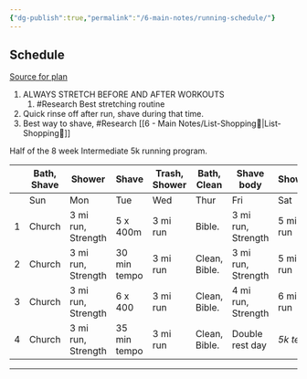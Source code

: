 ```yaml
---
{"dg-publish":true,"permalink":"/6-main-notes/running-schedule/"}
---
```


## Schedule

[Source for plan](https://www.halhigdon.com/training-programs/5k-training/intermediate-5k/) 

1. ALWAYS STRETCH BEFORE AND AFTER WORKOUTS 
	1. #Research Best stretching routine
2. Quick rinse off after run, shave during that time.
3. Best way to shave, #Research  [[6 - Main Notes/List-Shopping🛒\|List-Shopping🛒]]

  

Half of the 8 week Intermediate 5k running program.

|     | Bath, Shave | Shower             | Shave        | Trash, Shower | Bath, Clean   | Shave body         | Shower    |
| --- | ----------- | ------------------ | ------------ | ------------- | ------------- | ------------------ | --------- |
|     | Sun         | Mon                | Tue          | Wed           | Thur          | Fri                | Sat       |
| 1   | Church      | 3 mi run, Strength | 5 x 400m     | 3 mi run      | Bible.        | 3 mi run, Strength | 5 mi run  |
| 2   | Church      | 3 mi run, Strength | 30 min tempo | 3 mi run      | Clean, Bible. | 3 mi run, Strength | 5 mi run  |
| 3   | Church      | 3 mi run, Strength | 6 x 400      | 3 mi run      | Clean, Bible. | 4 mi run, Strength | 6 mi run  |
| 4   | Church      | 3 mi run, Strength | 35 min tempo | 3 mi run      | Clean, Bible. | Double rest day    | *5k test* |








- - - 